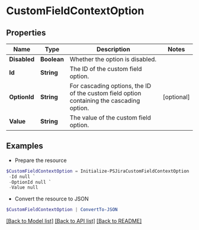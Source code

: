# CustomFieldContextOption
## Properties

Name | Type | Description | Notes
------------ | ------------- | ------------- | -------------
**Disabled** | **Boolean** | Whether the option is disabled. | 
**Id** | **String** | The ID of the custom field option. | 
**OptionId** | **String** | For cascading options, the ID of the custom field option containing the cascading option. | [optional] 
**Value** | **String** | The value of the custom field option. | 

## Examples

- Prepare the resource
```powershell
$CustomFieldContextOption = Initialize-PSJiraCustomFieldContextOption  -Disabled null `
 -Id null `
 -OptionId null `
 -Value null
```

- Convert the resource to JSON
```powershell
$CustomFieldContextOption | ConvertTo-JSON
```

[[Back to Model list]](../README.md#documentation-for-models) [[Back to API list]](../README.md#documentation-for-api-endpoints) [[Back to README]](../README.md)

